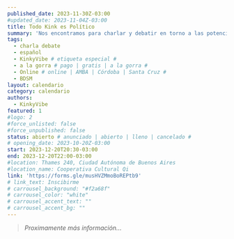 ```yaml
---
published_date: 2023-11-30Z-03:00
#updated_date: 2023-11-04Z-03:00
title: Todo Kink es Político
summary: 'Nos encontramos para charlar y debatir en torno a las potencias radicales del kink y sus matices políticos'
tags:
  - charla debate
  - español
  - KinkyVibe # etiqueta especial #
  - a la gorra # pago | gratis | a la gorra #
  - Online # online | AMBA | Córdoba | Santa Cruz #
  - BDSM
layout: calendario
category: calendario
authors:
  - KinkyVibe
featured: 1
#logo: 2
#force_unlisted: false
#force_unpublished: false
status: abierto # anunciado | abierto | lleno | cancelado #
# opening_date: 2023-10-20Z-03:00
start: 2023-12-20T20:30-03:00
end: 2023-12-20T22:00-03:00
#location: Thames 240, Ciudad Autónoma de Buenos Aires
#location_name: Cooperativa Cultural Qi
link: 'https://forms.gle/musHVZMmoBoREPtb9'
# link_text: Inscibirme
# carrousel_background: "#f2a68f"
# carrousel_color: "white"
# carrousel_accent_text: ""
# carrousel_accent_bg: ""
---
```


> _Proximamente más información..._

